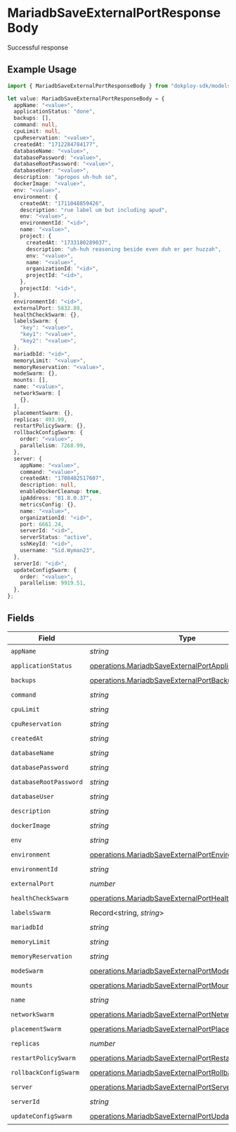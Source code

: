 # MariadbSaveExternalPortResponseBody

Successful response

## Example Usage

```typescript
import { MariadbSaveExternalPortResponseBody } from "dokploy-sdk/models/operations";

let value: MariadbSaveExternalPortResponseBody = {
  appName: "<value>",
  applicationStatus: "done",
  backups: [],
  command: null,
  cpuLimit: null,
  cpuReservation: "<value>",
  createdAt: "1712284784177",
  databaseName: "<value>",
  databasePassword: "<value>",
  databaseRootPassword: "<value>",
  databaseUser: "<value>",
  description: "apropos uh-huh so",
  dockerImage: "<value>",
  env: "<value>",
  environment: {
    createdAt: "1711048859426",
    description: "rue label um but including apud",
    env: "<value>",
    environmentId: "<id>",
    name: "<value>",
    project: {
      createdAt: "1733180289037",
      description: "uh-huh reasoning beside even duh er per huzzah",
      env: "<value>",
      name: "<value>",
      organizationId: "<id>",
      projectId: "<id>",
    },
    projectId: "<id>",
  },
  environmentId: "<id>",
  externalPort: 5832.89,
  healthCheckSwarm: {},
  labelsSwarm: {
    "key": "<value>",
    "key1": "<value>",
    "key2": "<value>",
  },
  mariadbId: "<id>",
  memoryLimit: "<value>",
  memoryReservation: "<value>",
  modeSwarm: {},
  mounts: [],
  name: "<value>",
  networkSwarm: [
    {},
  ],
  placementSwarm: {},
  replicas: 493.99,
  restartPolicySwarm: {},
  rollbackConfigSwarm: {
    order: "<value>",
    parallelism: 7268.99,
  },
  server: {
    appName: "<value>",
    command: "<value>",
    createdAt: "1708402517607",
    description: null,
    enableDockerCleanup: true,
    ipAddress: "81.8.0.37",
    metricsConfig: {},
    name: "<value>",
    organizationId: "<id>",
    port: 6661.24,
    serverId: "<id>",
    serverStatus: "active",
    sshKeyId: "<id>",
    username: "Sid.Wyman23",
  },
  serverId: "<id>",
  updateConfigSwarm: {
    order: "<value>",
    parallelism: 9919.51,
  },
};
```

## Fields

| Field                                                                                                                          | Type                                                                                                                           | Required                                                                                                                       | Description                                                                                                                    |
| ------------------------------------------------------------------------------------------------------------------------------ | ------------------------------------------------------------------------------------------------------------------------------ | ------------------------------------------------------------------------------------------------------------------------------ | ------------------------------------------------------------------------------------------------------------------------------ |
| `appName`                                                                                                                      | *string*                                                                                                                       | :heavy_check_mark:                                                                                                             | N/A                                                                                                                            |
| `applicationStatus`                                                                                                            | [operations.MariadbSaveExternalPortApplicationStatus](../../models/operations/mariadbsaveexternalportapplicationstatus.md)     | :heavy_check_mark:                                                                                                             | N/A                                                                                                                            |
| `backups`                                                                                                                      | [operations.MariadbSaveExternalPortBackup](../../models/operations/mariadbsaveexternalportbackup.md)[]                         | :heavy_check_mark:                                                                                                             | N/A                                                                                                                            |
| `command`                                                                                                                      | *string*                                                                                                                       | :heavy_check_mark:                                                                                                             | N/A                                                                                                                            |
| `cpuLimit`                                                                                                                     | *string*                                                                                                                       | :heavy_check_mark:                                                                                                             | N/A                                                                                                                            |
| `cpuReservation`                                                                                                               | *string*                                                                                                                       | :heavy_check_mark:                                                                                                             | N/A                                                                                                                            |
| `createdAt`                                                                                                                    | *string*                                                                                                                       | :heavy_check_mark:                                                                                                             | N/A                                                                                                                            |
| `databaseName`                                                                                                                 | *string*                                                                                                                       | :heavy_check_mark:                                                                                                             | N/A                                                                                                                            |
| `databasePassword`                                                                                                             | *string*                                                                                                                       | :heavy_check_mark:                                                                                                             | N/A                                                                                                                            |
| `databaseRootPassword`                                                                                                         | *string*                                                                                                                       | :heavy_check_mark:                                                                                                             | N/A                                                                                                                            |
| `databaseUser`                                                                                                                 | *string*                                                                                                                       | :heavy_check_mark:                                                                                                             | N/A                                                                                                                            |
| `description`                                                                                                                  | *string*                                                                                                                       | :heavy_check_mark:                                                                                                             | N/A                                                                                                                            |
| `dockerImage`                                                                                                                  | *string*                                                                                                                       | :heavy_check_mark:                                                                                                             | N/A                                                                                                                            |
| `env`                                                                                                                          | *string*                                                                                                                       | :heavy_check_mark:                                                                                                             | N/A                                                                                                                            |
| `environment`                                                                                                                  | [operations.MariadbSaveExternalPortEnvironment](../../models/operations/mariadbsaveexternalportenvironment.md)                 | :heavy_check_mark:                                                                                                             | N/A                                                                                                                            |
| `environmentId`                                                                                                                | *string*                                                                                                                       | :heavy_check_mark:                                                                                                             | N/A                                                                                                                            |
| `externalPort`                                                                                                                 | *number*                                                                                                                       | :heavy_check_mark:                                                                                                             | N/A                                                                                                                            |
| `healthCheckSwarm`                                                                                                             | [operations.MariadbSaveExternalPortHealthCheckSwarm](../../models/operations/mariadbsaveexternalporthealthcheckswarm.md)       | :heavy_check_mark:                                                                                                             | N/A                                                                                                                            |
| `labelsSwarm`                                                                                                                  | Record<string, *string*>                                                                                                       | :heavy_check_mark:                                                                                                             | N/A                                                                                                                            |
| `mariadbId`                                                                                                                    | *string*                                                                                                                       | :heavy_check_mark:                                                                                                             | N/A                                                                                                                            |
| `memoryLimit`                                                                                                                  | *string*                                                                                                                       | :heavy_check_mark:                                                                                                             | N/A                                                                                                                            |
| `memoryReservation`                                                                                                            | *string*                                                                                                                       | :heavy_check_mark:                                                                                                             | N/A                                                                                                                            |
| `modeSwarm`                                                                                                                    | [operations.MariadbSaveExternalPortModeSwarm](../../models/operations/mariadbsaveexternalportmodeswarm.md)                     | :heavy_check_mark:                                                                                                             | N/A                                                                                                                            |
| `mounts`                                                                                                                       | [operations.MariadbSaveExternalPortMount](../../models/operations/mariadbsaveexternalportmount.md)[]                           | :heavy_check_mark:                                                                                                             | N/A                                                                                                                            |
| `name`                                                                                                                         | *string*                                                                                                                       | :heavy_check_mark:                                                                                                             | N/A                                                                                                                            |
| `networkSwarm`                                                                                                                 | [operations.MariadbSaveExternalPortNetworkSwarm](../../models/operations/mariadbsaveexternalportnetworkswarm.md)[]             | :heavy_check_mark:                                                                                                             | N/A                                                                                                                            |
| `placementSwarm`                                                                                                               | [operations.MariadbSaveExternalPortPlacementSwarm](../../models/operations/mariadbsaveexternalportplacementswarm.md)           | :heavy_check_mark:                                                                                                             | N/A                                                                                                                            |
| `replicas`                                                                                                                     | *number*                                                                                                                       | :heavy_check_mark:                                                                                                             | N/A                                                                                                                            |
| `restartPolicySwarm`                                                                                                           | [operations.MariadbSaveExternalPortRestartPolicySwarm](../../models/operations/mariadbsaveexternalportrestartpolicyswarm.md)   | :heavy_check_mark:                                                                                                             | N/A                                                                                                                            |
| `rollbackConfigSwarm`                                                                                                          | [operations.MariadbSaveExternalPortRollbackConfigSwarm](../../models/operations/mariadbsaveexternalportrollbackconfigswarm.md) | :heavy_check_mark:                                                                                                             | N/A                                                                                                                            |
| `server`                                                                                                                       | [operations.MariadbSaveExternalPortServer](../../models/operations/mariadbsaveexternalportserver.md)                           | :heavy_check_mark:                                                                                                             | N/A                                                                                                                            |
| `serverId`                                                                                                                     | *string*                                                                                                                       | :heavy_check_mark:                                                                                                             | N/A                                                                                                                            |
| `updateConfigSwarm`                                                                                                            | [operations.MariadbSaveExternalPortUpdateConfigSwarm](../../models/operations/mariadbsaveexternalportupdateconfigswarm.md)     | :heavy_check_mark:                                                                                                             | N/A                                                                                                                            |